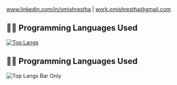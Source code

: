 www.linkedin.com/in/omishrestha | work.omishrestha@gmail.com

## 🧑‍💻 Programming Languages Used

[![Top Langs](https://github-readme-stats.vercel.app/api/top-langs/?username=OmiShrestha&layout=compact&langs_count=10&hide=html,css&theme=default)](https://github.com/anuraghazra/github-readme-stats)


## 🧑‍💻 Programming Languages Used

![Top Langs Bar Only](https://github-readme-stats.vercel.app/api/top-langs/?username=OmiShrestha&layout=compact&hide_title=true&langs_count=20)
